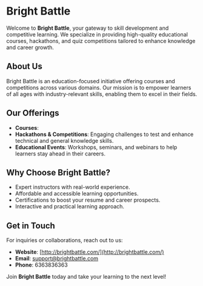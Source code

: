 # Bright Battle

Welcome to **Bright Battle**, your gateway to skill development and competitive learning. We specialize in providing high-quality educational courses, hackathons, and quiz competitions tailored to enhance knowledge and career growth.

## About Us
Bright Battle is an education-focused initiative offering courses and competitions across various domains. Our mission is to empower learners of all ages with industry-relevant skills, enabling them to excel in their fields.

## Our Offerings
- **Courses**: 
- **Hackathons & Competitions**: Engaging challenges to test and enhance technical and general knowledge skills.
- **Educational Events**: Workshops, seminars, and webinars to help learners stay ahead in their careers.

## Why Choose Bright Battle?
- Expert instructors with real-world experience.
- Affordable and accessible learning opportunities.
- Certifications to boost your resume and career prospects.
- Interactive and practical learning approach.

## Get in Touch
For inquiries or collaborations, reach out to us:
- **Website**: [http://brightbattle.com/](http://brightbattle.com/)
- **Email**: [support@brightbattle.com](mailto:support@brightbattle.com)
- **Phone**: 6363836363

Join **Bright Battle** today and take your learning to the next level!
